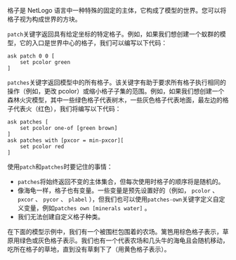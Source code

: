格子是 NetLogo 语言中一种特殊的固定的主体，它构成了模型的世界。您可以将格子视为构成世界的方块。

`patch`关键字返回具有给定坐标的特定格子。例如，如果我们想创建一个蚁群的模型，它的入口是世界中心的格子，我们可以编写以下代码：



```
ask patch 0 0 [
	set pcolor green
]
```


`patches`关键字返回模型中的所有格子。该关键字有助于要求所有格子执行相同的操作（例如，更改 pcolor）或缩小格子子集的范围。例如，如果我们想创建一个森林火灾模型，其中一些绿色格子代表树木，一些灰色格子代表地面，最左边的格子代表火（红色），我们将编写以下代码：



```
ask patches [
	set pcolor one-of [green brown]
]
ask patches with [pxcor = min-pxcor][
	set pcolor red
]
```


使用`patch`和`patches`时要记住的事情：

- `patches`将始终返回不变的主体集合，但每次使用时格子的顺序将是随机的。
- 像海龟一样，格子也有变量。一些变量是预先设置好的（例如， `pcolor` 、 `pxcor` 、 `pycor` 、 `plabel` ），但我们也可以使用`patches-own`关键字定义自定义变量，例如`patches own [minerals water]` 。
- 我们无法创建自定义格子种类。


在下面的模型示例中，我们有一个被围栏包围着的农场。篱笆用棕色格子表示，草原用绿色或灰色格子表示。我们也有一个代表农场和几头牛的海龟且会随机移动，吃所在格子的草地，直到没有草剩下了（用黄色格子表示）。
